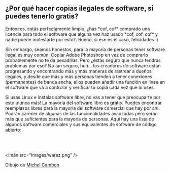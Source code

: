 <?php require("../../entete.php"); ?> <?php require("../../base.php"); ?>

<div id="corps">

<h2>¿Por qué hacer copias ilegales de software, si puedes tenerlo gratis?</h2>

<p>Entonces, estás perfectamente limpio, ¿has *cof, cof* comprado una licencia para todo el software que alguna vez haz usado *cof, cof, cof* y nadie puede molestarte por esto?. Bueno, si ese es el caso, felicidades :)</p>

<p>Sin embargo, seamos honestos, para la mayoría de personas tener software ilegal es muy común. Copiar Adobe Photoshop en vez de comprarlo probablemente no te da pesadillas. Pero ¿estás seguro que nunca tendrás problemas por eso? No tan seguro, huh... los creadores de software están progresando y encontrando más y más maneras de rastrear a dueños ilegales, y desde que más y más personas tienden a tener conexiones (permanentes) de banda ancha, ellos pueden añadir una función en linea en el software que va a controlar y verificar tu copia cada vez que lo uses.</p>

<p>Si usas Linux e instalas software libre, no vas a tener que preocuparte por esto ¡nunca más! La mayoría del software libre es gratis. Puedes encontrar reemplazos libres para la mayoría del software comercial que hay por ahí. Podrán carecer de algunas de las funcionalidades avanzadas pero serán más que suficientes para la mayoría de personas. Aquí hay una lista de algunos software comerciales y sus equivalentes de software de código abierto:</p>

<?php

table_parser ("Sí", "No", "Comercial", "Código Abierto", "Existe en Windows?");

?>

<br /><br>

<imán src="Images/warez.png" />

<p>Dibujo de <a href="http://michel.cambon.free.fr/ampere/salle1bis.htm">Michel Cambon</a></p>

</div>


